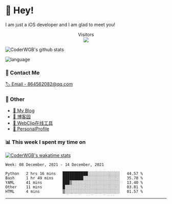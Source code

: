 # 👋 Hey!


I am just a iOS developer and I am glad to meet you!

<p align="center"> 
  Visitors<br><img src="https://profile-counter.glitch.me/WangGuibin/count.svg" />
</p>

![CoderWGB's github stats](https://github-readme-stats.vercel.app/api?username=WangGuibin&&show_icons=true&&title_color=1abc9c&&icon_color=1abc9c)

![language](https://github-readme-stats.vercel.app/api/top-langs/?username=WangGuibin&hide_langs_below=1&theme=default&line_height=27&layout=compact)




### 📮 Contact Me

[🏷 Email - 864562082@qq.com](mailto:864562082@qq.com)


### 🤪 Other

- [📌 My Blog](http://wangguibin.github.io/hexo-github-action)
- [📌 博客园](https://www.cnblogs.com/wgb1234/)
- [📌 WebClip在线工具](https://wangguibin.github.io/webclicp-vue-app/)
- [📌 PersonalProfile](https://wangguibin.github.io/PersonalProfile/)



### 📊 This week I spent my time on

[![CoderWGB's wakatime stats](https://github-readme-stats.vercel.app/api/wakatime?username=CoderWGB)](https://github.com/anuraghazra/github-readme-stats)


<!--START_SECTION:waka-->
```text
Week: 08 December, 2021 - 14 December, 2021

Python   2 hrs 16 mins   ███████████░░░░░░░░░░░░░░   44.57 % 
Bash     1 hr 49 mins    █████████░░░░░░░░░░░░░░░░   35.70 % 
YAML     41 mins         ███▒░░░░░░░░░░░░░░░░░░░░░   13.40 % 
Other    11 mins         █░░░░░░░░░░░░░░░░░░░░░░░░   03.81 % 
HTML     4 mins          ▒░░░░░░░░░░░░░░░░░░░░░░░░   01.57 % 
```
<!--END_SECTION:waka-->

---
